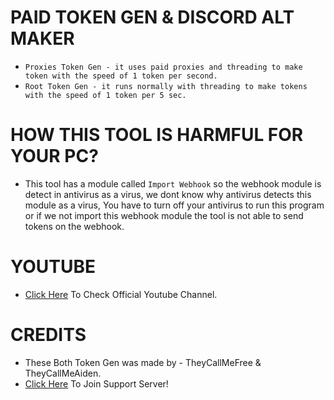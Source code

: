 # PAID TOKEN GEN & DISCORD ALT MAKER
* ```Proxies Token Gen - it uses paid proxies and threading to make token with the speed of 1 token per second.```
* ```Root Token Gen - it runs normally with threading to make tokens with the speed of 1 token per 5 sec.```

# HOW THIS TOOL IS HARMFUL FOR YOUR PC? 
* This tool has a module called `Import Webhook` so the webhook module is detect in antivirus as a virus, we dont know why antivirus detects this module as a virus, You have to turn off your antivirus to run this program or if we not import this webhook module the tool is not able to send tokens on the webhook.

# YOUTUBE
* [Click Here](https://youtube.com/c/FreeDelaHoyaOp) To Check Official Youtube Channel.

# CREDITS
* These Both Token Gen was made by - TheyCallMeFree & TheyCallMeAiden.
* [Click Here](https://discord.gg/hackz) To Join Support Server!
